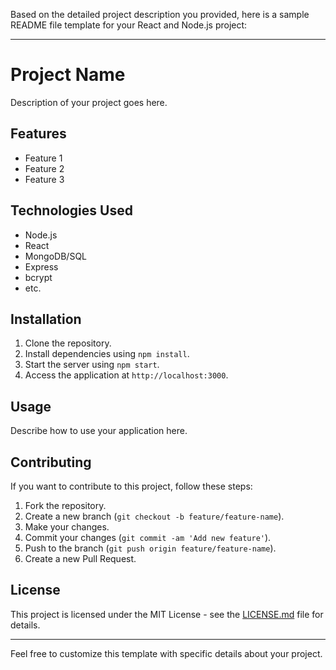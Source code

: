 Based on the detailed project description you provided, here is a sample README file template for your React and Node.js project:

---

# Project Name

Description of your project goes here.

## Features

- Feature 1
- Feature 2
- Feature 3

## Technologies Used

- Node.js
- React
- MongoDB/SQL
- Express
- bcrypt
- etc.

## Installation

1. Clone the repository.
2. Install dependencies using `npm install`.
3. Start the server using `npm start`.
4. Access the application at `http://localhost:3000`.

## Usage

Describe how to use your application here.

## Contributing

If you want to contribute to this project, follow these steps:
1. Fork the repository.
2. Create a new branch (`git checkout -b feature/feature-name`).
3. Make your changes.
4. Commit your changes (`git commit -am 'Add new feature'`).
5. Push to the branch (`git push origin feature/feature-name`).
6. Create a new Pull Request.

## License

This project is licensed under the MIT License - see the [LICENSE.md](LICENSE.md) file for details.

---

Feel free to customize this template with specific details about your project.
